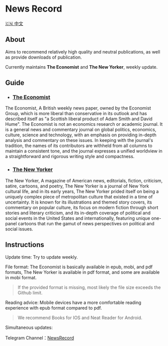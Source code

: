 # News Record

[:cn:  中文](README_CN.md)

## About

Aims to recommend relatively high quality and neutral publications, as well as provide downloads of publication.

Currently maintains **The Economist** and **The New Yorker**, weekly update.



## Guide

- ### [The Economist][E]

The Economist, A British weekly news paper, owned by the Economist Group, which is more liberal than conservative in its outlook and has described itself as "a Scottish liberal product of Adam Smith and David Hume". The Economist is not an economics research or academic journal. It is a general news and commentary journal on global politics, economics, culture, science and technology, with an emphasis on providing in-depth analysis and commentary on these issues. In keeping with the journal's tradition, the names of its contributors are withheld from all columns to maintain a consistent tone, and the journal expresses a unified worldview in a straightforward and rigorous writing style and compactness.



- ### [The New Yorker][N]

The New Yorker, A magazine of American news, editorials, fiction, criticism, satire, cartoons, and poetry, The New Yorker is a journal of New York cultural life, and in its early years, The New Yorker prided itself on being a uniquely complex piece of metropolitan culture that existed in a time of uncertainty. It is known for its illustrations and themed story covers, its commentary on popular culture, its focus on modern fiction through short stories and literary criticism, and its in-depth coverage of political and social events in the United States and internationally, featuring unique one-panel cartoons that run the gamut of news perspectives on political and social issues.



## Instructions

Update time: Try to update weekly. 

File format: The Economist is basically available in epub, mobi, and pdf formats, The New Yorker is available in pdf format, and some are available in mobi format.

> If the provided format is missing, most likely the file size exceeds the Github limit.

Reading advice: Mobile devices have a more comfortable reading experience with epub format compared to pdf.

> We recommend Books for IOS and Neat Reader for Android.



Simultaneous updates: 

Telegram Channel：[NewsRecord](https://t.me/newsrecord)



[E]:./TheEconomist/README.md

[N]:./TheNewYorker/README.md





